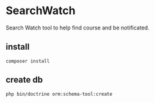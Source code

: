 # SearchWatch
Search Watch tool to help find course and be notificated.

## install 
`composer install`

## create db
`php bin/doctrine orm:schema-tool:create`